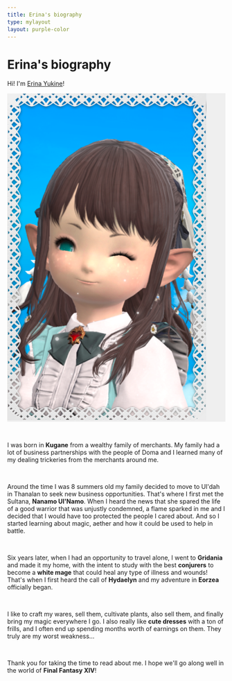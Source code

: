 ```yaml
---
title: Erina's biography
type: mylayout
layout: purple-color
---
```


# Erina's biography

Hi! I'm [Erina Yukine](https://eu.finalfantasyxiv.com/lodestone/character/49272662/)!<div class="photo photo-right desktop-only-right-sidebar norecolor" style="background-color:#EFEFEF;"><img class="image content" alt="Portrait of Erina Yukine - Title Screen" src="portrait.webp"></div>

&nbsp;

I was born in **Kugane** from a wealthy family of merchants. My family had a lot of business partnerships with the people of Doma and I learned many of my dealing trickeries from the merchants around me.

&nbsp;

Around the time I was 8 summers old my family decided to move to Ul'dah in Thanalan to seek new business opportunities. That's where I first met the Sultana, **Nanamo Ul'Namo**. When I heard the news that she spared the life of a good warrior that was unjustly condemned, a flame sparked in me and I decided that I would have too protected the people I cared about. And so I started learning about magic, aether and how it could be used to help in battle.

&nbsp;

Six years later, when I had an opportunity to travel alone, I went to **Gridania** and made it my home, with the intent to study with the best **conjurers** to become a **white mage** that could heal any type of illness and wounds! That's when I first heard the call of **Hydaelyn** and my adventure in **Eorzea** officially began.

&nbsp;

I like to craft my wares, sell them, cultivate plants, also sell them, and finally bring my magic everywhere I go. I also really like **cute dresses** with a ton of frills, and I often end up spending months worth of earnings on them. They truly are my worst weakness...

&nbsp;

Thank you for taking the time to read about me. I hope we'll go along well in the world of **Final Fantasy XIV**!
